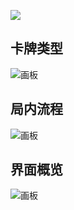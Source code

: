 ![](https://cdn.nlark.com/yuque/0/2024/png/43554293/1722392321840-15333797-320e-4e53-9a51-14f13d0653bd.png)

## 卡牌类型
![画板](https://cdn.nlark.com/yuque/0/2024/jpeg/26927517/1722323581380-9b3f1787-f3a7-47af-b5b6-82426c6568af.jpeg)

## 局内流程
![画板](https://cdn.nlark.com/yuque/0/2024/jpeg/26927517/1722330111498-c2fec296-7604-4663-a434-07ab302fcd6d.jpeg)

## 界面概览
![画板](https://cdn.nlark.com/yuque/0/2024/jpeg/26927517/1723433883493-419c30be-8987-4843-9f95-f521cfa566c4.jpeg)

